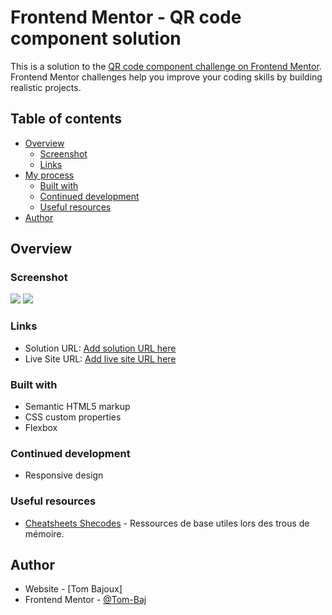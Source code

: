 # Frontend Mentor - QR code component solution

This is a solution to the [QR code component challenge on Frontend Mentor](https://www.frontendmentor.io/challenges/qr-code-component-iux_sIO_H). Frontend Mentor challenges help you improve your coding skills by building realistic projects.

## Table of contents

- [Overview](#overview)
  - [Screenshot](#screenshot)
  - [Links](#links)
- [My process](#my-process)
  - [Built with](#built-with)
  - [Continued development](#continued-development)
  - [Useful resources](#useful-resources)
- [Author](#author)

## Overview

### Screenshot

![](./design/desktop-view.png)
![](./design/mobile-view.png)

### Links

- Solution URL: [Add solution URL here](https://your-solution-url.com)
- Live Site URL: [Add live site URL here](https://your-live-site-url.com)

### Built with

- Semantic HTML5 markup
- CSS custom properties
- Flexbox

### Continued development

- Responsive design

### Useful resources

- [Cheatsheets Shecodes](https://cheatsheets.shecodes.io/) - Ressources de base utiles lors des trous de mémoire.

## Author

- Website - [Tom Bajoux]
- Frontend Mentor - [@Tom-Baj](https://www.frontendmentor.io/profile/Tom-Baj)
